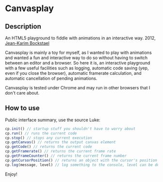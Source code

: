 # Canvasplay

## Description
An HTML5 <canvas> playground to fiddle with animations in an interactive way.
2012, [Jean-Karim Bockstael](jkb@jkbockstael.be)

Canvasplay is mainly a toy for myself, as I wanted to play with <canvas> animations and wanted a fun and interactive way to do so without having to switch between an editor and a browser. So here it is, an interactive playground with a few useful facilities such as logging, automatic code saving (yep, even if you close the browser), automatic framerate calculation, and automatic cancellation of pending animations.

Canvasplay is tested under Chrome and may run in other browsers that I don't care about.

## How to use

Public interface summary, use the source Luke:

```js
cp.init() // startup stuff you shouldn't have to worry about
cp.run() // runs the current code
cp.stop() // stops any current execution
cp.getCanvas() // returns the output canvas element
cp.getCode() // returns the current code
cp.getFramerate() // returns the current frame rate
cp.getFrameCounter() // returns the current frame number
cp.getCursorPosition() // returns an object with the cursor's position relative to the canvas element
cp.log(message, level) // log something to the console, level can be debug|info|warning|error
```

Enjoy!

